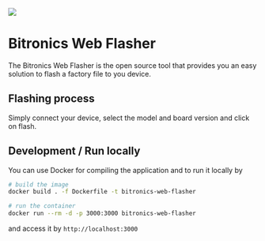 [![](https://dcbadge.vercel.app/api/server/3E8ca2dkcC)](https://discord.gg/3E8ca2dkcC)

# Bitronics Web Flasher

The Bitronics Web Flasher is the open source tool that provides you an easy solution to flash a factory file to you device.

## Flashing process

Simply connect your device, select the model and board version and click on flash.

## Development / Run locally

You can use Docker for compiling the application and to run it locally by

```bash
# build the image
docker build . -f Dockerfile -t bitronics-web-flasher

# run the container
docker run --rm -d -p 3000:3000 bitronics-web-flasher
```

and access it by `http://localhost:3000`